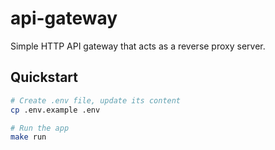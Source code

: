 # api-gateway

Simple HTTP API gateway that acts as a reverse proxy server.

## Quickstart

```bash
# Create .env file, update its content
cp .env.example .env

# Run the app
make run
```
